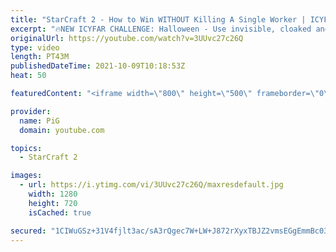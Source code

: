 ```yaml
---
title: "StarCraft 2 - How to Win WITHOUT Killing A Single Worker | ICYFAR \"Rules of Engagement\" Compilation"
excerpt: "🔥NEW ICYFAR CHALLENGE: Halloween - Use invisible, cloaked and burrowed units to scare your opponent out of the game! Send submissions to eonblu95@gmail.com as attachment AND only ICYFAR as the subject. Max 1 replay per person. Latest submission is on the 30th October  0:00 Game 1: Widow Mines vs the"
originalUrl: https://youtube.com/watch?v=3UUvc27c26Q
type: video
length: PT43M
publishedDateTime: 2021-10-09T10:18:53Z
heat: 50

featuredContent: "<iframe width=\"800\" height=\"500\" frameborder=\"0\" src=\"https://www.youtube.com/embed/3UUvc27c26Q\" allow=\"accelerometer; autoplay; encrypted-media; gyroscope; picture-in-picture\" allowfullscreen></iframe>"

provider:
  name: PiG
  domain: youtube.com

topics:
  - StarCraft 2

images:
  - url: https://i.ytimg.com/vi/3UUvc27c26Q/maxresdefault.jpg
    width: 1280
    height: 720
    isCached: true

secured: "1CIWuGSz+31V4fjlt3ac/sA3rQgec7W+LW+J872rXyxTBJZ2vmsEGgEmmBc030SMvYSvlqIOwG/MimfVDoimwKnIH0E/lg+pEkyxOM0ptLG9MVlfX4zbT+kWfNNStB6FYTWEr5AmmV4y6PQL9MCaIx7W7XYuZ5YUm8mbrJ1t2IjCpZ/WiC0VpZHCLaLMsQImW5iav/7y+tTje5E9He48zreR8TKhUT/hT4RM8GePXjq4f+fWhewalpXkkBnl9q8xs6vphuuG5WaGPBvr4lHbCCrAjacf2khm279s8jjb2joI1GaC3A3gkgdFPbnJfQ5gKXMlbinN24O1SxGXI+lfB73TIarVfyCCaRwsS4G/vg+dJ9gYmROVZ/Jg/iEDix91qD2cSLFOAagh19h0Dsb6f41lbXN69qQ3ObxucHCKe1M=;MysyckW752SgL25DOoR8VA=="
---
```


